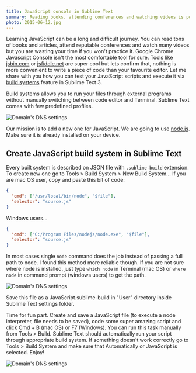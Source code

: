 ```yaml
---
title: JavaScript console in Sublime Text
summary: Reading books, attending conferences and watching videos is pointless without practice. Let me show you what helped me a lot on my JavaScript learning curve.
photo: 2015-06-12.jpg
---
```


Learning JavaScript can be a long and difficult journey. You can read tons of books and articles, attend reputable conferences and watch many videos but you are wasting your time if you won't practice it. Google Chrome Javascript Console isn't the most comfortable tool for sure. Tools like [jsbin.com](http://jsbin.com/) or [jsfiddle.net](http://jsfiddle.net/) are super cool but lets confirm that, nothing is more convenient to write a piece of code than your favourite editor. Let me share with you how you can test your JavaScript scripts and execute it via [build systems](http://docs.sublimetext.info/en/latest/file_processing/build_systems.html) feature in Sublime Text 3.

Build systems allows you to run your files through external programs without manually switching between code editor and Terminal. Sublime Text comes with few predefined profiles.

![Domain's DNS settings](/photos/2015-06-12-1.jpg)

Our mission is to add a new one for JavaScript. We are going to use [node.js](https://nodejs.org/). Make sure it is already installed on your device.

## Create JavaScript build system in Sublime Text

Every built system is described on JSON file with `.sublime-build` extension. To create new one go to Tools > Build System > New Build System... If you are mac OS user, copy and paste this bit of code:

```json
{
  "cmd": ["/usr/local/bin/node", "$file"],
  "selector": "source.js"
}
```

Windows users...

```json
{
  "cmd": ["C:/Program Files/nodejs/node.exe", "$file"],
  "selector": "source.js"
}
```

In most cases single `node` command does the job instead of passing a full path to node. I found this method more reliable though. If you are not sure where node is installed, just type `which node` in Terminal (mac OS) or `where node` in command prompt (windows users) to get the path.

![Domain's DNS settings](/photos/2015-06-12-2.jpg)

Save this file as a JavaScript.sublime-build in "User" directory inside Sublime Text settings folder.

Time for fun part. Create and save a JavaScript file (to execute a node interpreter, file needs to be saved), code some super amazing script and click Cmd + B (mac OS) or F7 (Windows). You can run this task manually from Tools > Build. Sublime Text should automatically run your script through appropriate build system. If something doesn't work correctly go to Tools > Build System and make sure that Automatically or JavaScript is selected. Enjoy!

![Domain's DNS settings](/photos/2015-06-12-3.jpg)
